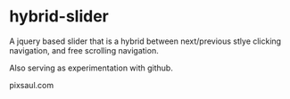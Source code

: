 hybrid-slider
=============

A jquery based slider that is a hybrid between next/previous stlye clicking navigation, and free scrolling navigation.

Also serving as experimentation with github.

pixsaul.com
